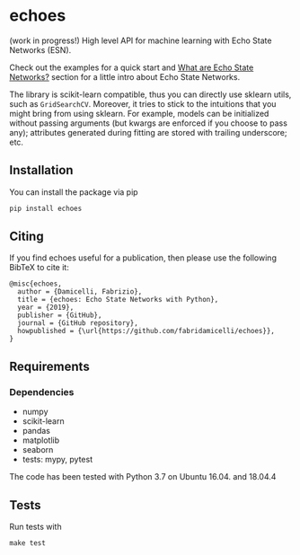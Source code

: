 # echoes 
(work in progress!)
High level API for machine learning with Echo State Networks (ESN).

Check out the examples for a quick start and [What are Echo State Networks?](https://fabridamicelli.github.io/echoes/tutorial/index.md) section for a little intro about Echo State Networks.

The library is scikit-learn compatible, thus you can directly use sklearn utils, such as ```GridSearchCV```.
Moreover, it tries to stick to the intuitions that you might bring from using sklearn.
For example, models can be initialized without passing arguments (but kwargs are enforced if you choose to pass any); attributes generated during fitting are stored with trailing underscore; etc.


## Installation
You can install the package via pip
```sh
pip install echoes
```

## Citing
If you find echoes useful for a publication, then please use the following BibTeX to cite it:

```
@misc{echoes,
  author = {Damicelli, Fabrizio},
  title = {echoes: Echo State Networks with Python},
  year = {2019},
  publisher = {GitHub},
  journal = {GitHub repository},
  howpublished = {\url{https://github.com/fabridamicelli/echoes}},
}
```

## Requirements
### Dependencies
 - numpy
 - scikit-learn
 - pandas
 - matplotlib
 - seaborn 
 - tests: mypy, pytest 

The code has been tested with Python 3.7 on Ubuntu 16.04. and 18.04.4

## Tests 
Run tests with 
```
make test
```
